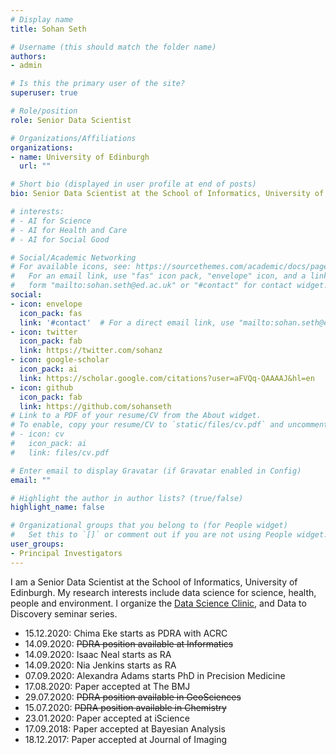 ```yaml
---
# Display name
title: Sohan Seth

# Username (this should match the folder name)
authors:
- admin

# Is this the primary user of the site?
superuser: true

# Role/position
role: Senior Data Scientist

# Organizations/Affiliations
organizations:
- name: University of Edinburgh
  url: ""

# Short bio (displayed in user profile at end of posts)
bio: Senior Data Scientist at the School of Informatics, University of Edinburgh.  

# interests:
# - AI for Science
# - AI for Health and Care
# - AI for Social Good

# Social/Academic Networking
# For available icons, see: https://sourcethemes.com/academic/docs/page-builder/#icons
#   For an email link, use "fas" icon pack, "envelope" icon, and a link in the
#   form "mailto:sohan.seth@ed.ac.uk" or "#contact" for contact widget.
social:
- icon: envelope
  icon_pack: fas
  link: '#contact'  # For a direct email link, use "mailto:sohan.seth@ed.ac.uk".
- icon: twitter
  icon_pack: fab
  link: https://twitter.com/sohanz
- icon: google-scholar
  icon_pack: ai
  link: https://scholar.google.com/citations?user=aFVQq-QAAAAJ&hl=en
- icon: github
  icon_pack: fab
  link: https://github.com/sohanseth
# Link to a PDF of your resume/CV from the About widget.
# To enable, copy your resume/CV to `static/files/cv.pdf` and uncomment the lines below.
# - icon: cv
#   icon_pack: ai
#   link: files/cv.pdf

# Enter email to display Gravatar (if Gravatar enabled in Config)
email: ""

# Highlight the author in author lists? (true/false)
highlight_name: false

# Organizational groups that you belong to (for People widget)
#   Set this to `[]` or comment out if you are not using People widget.
user_groups:
- Principal Investigators
---
```


I am a Senior Data Scientist at the School of Informatics, University of Edinburgh.  My research interests include data science for science, health, people and environment. I organize the <a href='https://outlook.office365.com/owa/calendar/DataScienceClinic@uoe.onmicrosoft.com/bookings/'>Data Science Clinic</a>, and Data to Discovery seminar series. 

- 15.12.2020: Chima Eke starts as PDRA with ACRC   
- 14.09.2020: ~~PDRA position available at Informatics~~
- 14.09.2020: Isaac Neal starts as RA
- 14.09.2020: Nia Jenkins starts as RA
- 07.09.2020: Alexandra Adams starts PhD in Precision Medicine
- 17.08.2020: Paper accepted at The BMJ
- 29.07.2020: ~~PDRA position available in GeoSciences~~
- 15.07.2020: ~~PDRA position available in Chemistry~~
- 23.01.2020: Paper accepted at iScience
- 17.09.2018: Paper accepted at Bayesian Analysis
- 18.12.2017: Paper accepted at Journal of Imaging
